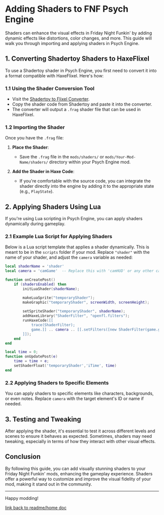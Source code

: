 # Adding Shaders to FNF Psych Engine

Shaders can enhance the visual effects in Friday Night Funkin' by adding dynamic effects like distortions, color changes, and more. This guide will walk you through importing and applying shaders in Psych Engine.

## 1. Converting Shadertoy Shaders to HaxeFlixel

To use a Shadertoy shader in Psych Engine, you first need to convert it into a format compatible with HaxeFlixel. Here's how:

### 1.1 Using the Shader Conversion Tool

- Visit the [Shadertoy to Flixel Converter](https://theleername.github.io/ShadertoyToFlixel).
- Copy the shader code from Shadertoy and paste it into the converter.
- The converter will output a `.frag` shader file that can be used in HaxeFlixel.

### 1.2 Importing the Shader

Once you have the `.frag` file:

1. **Place the Shader**: 
   - Save the `.frag` file in the `mods/shaders/` or `mods/Your-Mod-Name/shaders/` directory within your Psych Engine mod.

2. **Add the Shader in Haxe Code**:
   - If you're comfortable with the source code, you can integrate the shader directly into the engine by adding it to the appropriate state (e.g., `PlayState`).

## 2. Applying Shaders Using Lua

If you're using Lua scripting in Psych Engine, you can apply shaders dynamically during gameplay.

### 2.1 Example Lua Script for Applying Shaders

Below is a Lua script template that applies a shader dynamically. This is meant to be in the `scripts` folder if your mod. Replace `"shader"` with the name of your shader, and adjust the `camera` variable as needed:

```lua
local shaderName = 'shader'
local camera = 'camGame'  -- Replace this with 'camHUD' or any other camera if needed

function onCreatePost()
    if (shadersEnabled) then
        initLuaShader(shaderName);

        makeLuaSprite("temporaryShader");
        makeGraphic("temporaryShader", screenWidth, screenHeight);
        
        setSpriteShader("temporaryShader", shaderName);
        addHaxeLibrary("ShaderFilter", "openfl.filters");
        runHaxeCode([[
            trace(ShaderFilter);
            game.]] .. camera .. [[.setFilters([new ShaderFilter(game.getLuaObject("temporaryShader").shader)]);
        ]]);
    end
end

local time = 0;
function onUpdatePost(e)
    time = time + e;
    setShaderFloat('temporaryShader','iTime', time)
end
```

### 2.2 Applying Shaders to Specific Elements

You can apply shaders to specific elements like characters, backgrounds, or even notes. Replace `camera` with the target element's ID or name if needed.

## 3. Testing and Tweaking

After applying the shader, it's essential to test it across different levels and scenes to ensure it behaves as expected. Sometimes, shaders may need tweaking, especially in terms of how they interact with other visual effects.

## Conclusion

By following this guide, you can add visually stunning shaders to your Friday Night Funkin' mods, enhancing the gameplay experience. Shaders offer a powerful way to customize and improve the visual fidelity of your mod, making it stand out in the community.

---

Happy modding!

[link back to readme/home doc](https://github.com/BobbyDrawz/psych-engine-modding-docs-unofficial/blob/main/README.md)
